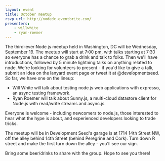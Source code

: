 ```yaml
---
layout: event
title: October meetup
rsvp_url: http://nodedc.eventbrite.com/
presenters:
    - willwhite
    - ryan-roemer
---
```


The third-ever Node.js meetup held in Washington, DC will be Wednesday, September 19. The meetup will start at 7:00 pm, with talks starting at 7:30 so everyone has a chance to grab a drink and talk to folks. Then we'll have introductions, followed by 5 minute lightning talks on anything related to node. We're looking for volunteers to present - if you'd like to give a talk, submit an idea on the lanyard event page or tweet it at @developmentseed. So far, we have one on the lineup:

- Will White will talk about testing node.js web applications with expresso, an async testing framework.
- Ryan Roemer will talk about Sunny.js, a multi-cloud datastore client for Node.js with read/write streams and async.js.

Everyone is welcome - including newcomers to node.js, those interested to hear what the hype is about, and experienced developers looking to trade tricks.

The meetup will be in Development Seed's garage is at 1714 14th Street NW, off the alley behind 14th Street (behind Peregrine and Cork). Turn down R street and make the first turn down the alley - you'll see our sign.

Bring some beer/drinks to share with the group. Hope to see you there!

